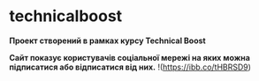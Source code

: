 # technicalboost
**Проект створений в рамках курсу Technical Boost**

**Сайт показує користувачів соціальної мережі на яких можна підписатися або відписатися від них.**
!(https://ibb.co/tHBRSD9)
